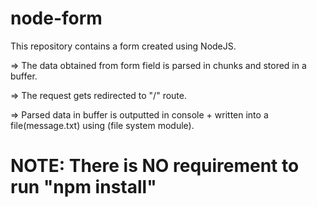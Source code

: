 # node-form

This repository contains a form created using NodeJS.

=> The data obtained from form field is parsed in chunks and stored in a buffer. 

=> The request gets redirected to "/" route.

=> Parsed data in buffer is outputted in console + written into a file(message.txt) using (file system module).

# NOTE: There is NO requirement to run "npm install"
